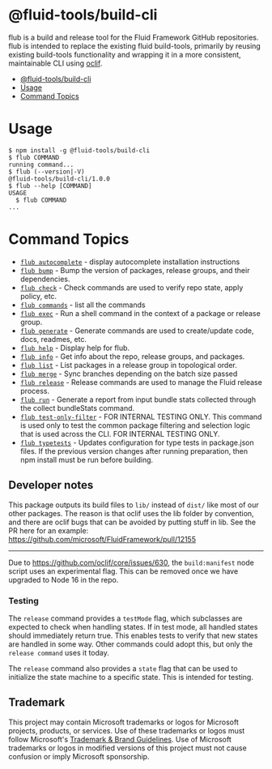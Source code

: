 # @fluid-tools/build-cli

flub is a build and release tool for the Fluid Framework GitHub repositories. flub is intended to replace the existing
fluid build-tools, primarily by reusing existing build-tools functionality and wrapping it in a more consistent,
maintainable CLI using [oclif](https://oclif.io).

<!-- prettier-ignore-start -->
<!-- toc -->
* [@fluid-tools/build-cli](#fluid-toolsbuild-cli)
* [Usage](#usage)
* [Command Topics](#command-topics)
<!-- tocstop -->
<!-- prettier-ignore-stop -->

# Usage

<!-- prettier-ignore-start -->
<!-- usage -->
```sh-session
$ npm install -g @fluid-tools/build-cli
$ flub COMMAND
running command...
$ flub (--version|-V)
@fluid-tools/build-cli/1.0.0
$ flub --help [COMMAND]
USAGE
  $ flub COMMAND
...
```
<!-- usagestop -->
<!-- prettier-ignore-stop -->

<!-- prettier-ignore-start -->
<!-- commands -->
# Command Topics

* [`flub autocomplete`](docs/autocomplete.md) - display autocomplete installation instructions
* [`flub bump`](docs/bump.md) - Bump the version of packages, release groups, and their dependencies.
* [`flub check`](docs/check.md) - Check commands are used to verify repo state, apply policy, etc.
* [`flub commands`](docs/commands.md) - list all the commands
* [`flub exec`](docs/exec.md) - Run a shell command in the context of a package or release group.
* [`flub generate`](docs/generate.md) - Generate commands are used to create/update code, docs, readmes, etc.
* [`flub help`](docs/help.md) - Display help for flub.
* [`flub info`](docs/info.md) - Get info about the repo, release groups, and packages.
* [`flub list`](docs/list.md) - List packages in a release group in topological order.
* [`flub merge`](docs/merge.md) - Sync branches depending on the batch size passed
* [`flub release`](docs/release.md) - Release commands are used to manage the Fluid release process.
* [`flub run`](docs/run.md) - Generate a report from input bundle stats collected through the collect bundleStats command.
* [`flub test-only-filter`](docs/test-only-filter.md) - FOR INTERNAL TESTING ONLY. This command is used only to test the common package filtering and selection logic that is used across the CLI. FOR INTERNAL TESTING ONLY.
* [`flub typetests`](docs/typetests.md) - Updates configuration for type tests in package.json files. If the previous version changes after running preparation, then npm install must be run before building.

<!-- commandsstop -->
<!-- prettier-ignore-stop -->

## Developer notes

This package outputs its build files to `lib/` instead of `dist/` like most of our other packages. The reason is that
oclif uses the lib folder by convention, and there are oclif bugs that can be avoided by putting stuff in lib. See the
PR here for an example: <https://github.com/microsoft/FluidFramework/pull/12155>

---

Due to https://github.com/oclif/core/issues/630, the `build:manifest` node script uses an experimental flag. This can be
removed once we have upgraded to Node 16 in the repo.

### Testing

The `release` command provides a `testMode` flag, which subclasses are expected to check when handling states. If in
test mode, all handled states should immediately return true. This enables tests to verify that new states are handled
in some way. Other commands could adopt this, but only the `release command` uses it today.

The `release` command also provides a `state` flag that can be used to initialize the state machine to a specific state.
This is intended for testing.

## Trademark

This project may contain Microsoft trademarks or logos for Microsoft projects, products, or services. Use of these trademarks
or logos must follow Microsoft's [Trademark & Brand Guidelines](https://www.microsoft.com/en-us/legal/intellectualproperty/trademarks/usage/general).
Use of Microsoft trademarks or logos in modified versions of this project must not cause confusion or imply Microsoft sponsorship.
